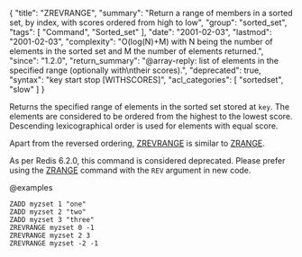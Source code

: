 {
  "title": "ZREVRANGE",
  "summary": "Return a range of members in a sorted set, by index, with scores ordered from high to low",
  "group": "sorted_set",
  "tags": [
    "Command",
    "Sorted_set"
  ],
  "date": "2001-02-03",
  "lastmod": "2001-02-03",
  "complexity": "O(log(N)+M) with N being the number of elements in the sorted set and M the number of elements returned.",
  "since": "1.2.0",
  "return_summary": "@array-reply: list of elements in the specified range (optionally with\ntheir scores).",
  "deprecated": true,
  "syntax": "key start stop [WITHSCORES]",
  "acl_categories": [
    "sortedset",
    "slow"
  ]
}

Returns the specified range of elements in the sorted set stored at `key`.
The elements are considered to be ordered from the highest to the lowest score.
Descending lexicographical order is used for elements with equal score.

Apart from the reversed ordering, [ZREVRANGE](/commands/zrevrange) is similar to [ZRANGE](/commands/zrange).

As per Redis 6.2.0, this command is considered deprecated. Please prefer using the [ZRANGE](/commands/zrange) command with the `REV` argument in new code.

@examples

```cli
ZADD myzset 1 "one"
ZADD myzset 2 "two"
ZADD myzset 3 "three"
ZREVRANGE myzset 0 -1
ZREVRANGE myzset 2 3
ZREVRANGE myzset -2 -1
```

